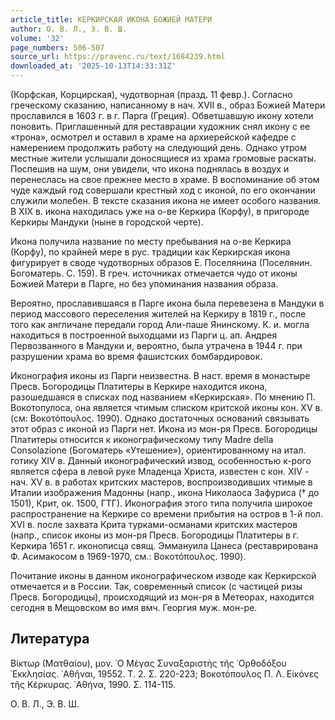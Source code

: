 ```yaml
---
article_title: КЕРКИРСКАЯ ИКОНА БОЖИЕЙ МАТЕРИ
author: О. В. Л., Э. В. Ш.
volume: '32'
page_numbers: 506-507
source_url: https://pravenc.ru/text/1684239.html
downloaded_at: '2025-10-13T14:33:31Z'
---
```


(Корфская, Корцирская), чудотворная (празд. 11 февр.). Согласно греческому сказанию, написанному в нач. XVII в., образ Божией Матери прославился в 1603 г. в г. Парга (Греция). Обветшавшую икону хотели поновить. Приглашенный для реставрации художник снял икону с ее «трона», осмотрел и оставил в храме на архиерейской кафедре с намерением продолжить работу на следующий день. Однако утром местные жители услышали доносящиеся из храма громовые раскаты. Поспешив на шум, они увидели, что икона поднялась в воздух и перенеслась на свое прежнее место в храме. В воспоминание об этом чуде каждый год совершали крестный ход с иконой, по его окончании служили молебен. В тексте сказания икона не имеет особого названия. В XIX в. икона находилась уже на о-ве Керкира (Корфу), в пригороде Керкиры Мандуки (ныне в городской черте).

Икона получила название по месту пребывания на о-ве Керкира (Корфу), по крайней мере в рус. традиции как Керкирская икона фигурирует в своде чудотворных образов Е. Поселянина (Поселянин. Богоматерь. С. 159). В греч. источниках отмечается чудо от иконы Божией Матери в Парге, но без упоминания названия образа.

Вероятно, прославившаяся в Парге икона была перевезена в Мандуки в период массового переселения жителей на Керкиру в 1819 г., после того как англичане передали город Али-паше Янинскому. К. и. могла находиться в построенной выходцами из Парги ц. ап. Андрея Первозванного в Мандуки и, вероятно, была утрачена в 1944 г. при разрушении храма во время фашистских бомбардировок.

Иконография иконы из Парги неизвестна. В наст. время в монастыре Пресв. Богородицы Платитеры в Керкире находится икона, разошедшаяся в списках под названием «Керкирская». По мнению П. Вокотопулоса, она является чтимым списком критской иконы кон. XV в. (см: Βοκοτόπουλος. 1990). Однако достаточных оснований связывать этот образ с иконой из Парги нет. Икона из мон-ря Пресв. Богородицы Платитеры относится к иконографическому типу Madre della Consolazione (Богоматерь «Утешение»), ориентированному на итал. готику XIV в. Данный иконографический извод, особенностью к-рого является сфера в левой руке Младенца Христа, известен с кон. XIV - нач. XV в. в работах критских мастеров, воспроизводивших чтимые в Италии изображения Мадонны (напр., икона Николаоса Зафуриса († до 1501), Крит, ок. 1500, ГТГ). Иконография этого типа получила широкое распространение на Керкире со времени прибытия на остров в 1-й пол. XVI в. после захвата Крита турками-османами критских мастеров (напр., список иконы из мон-ря Пресв. Богородицы Платитеры в г. Керкира 1651 г. иконописца свящ. Эммануила Цанеса (реставрирована Ф. Асимакосом в 1969-1970, см.: Βοκοτόπουλος. 1990).

Почитание иконы в данном иконографическом изводе как Керкирской отмечается и в России. Так, современный список (с частицей ризы Пресв. Богородицы), происходящий из мон-ря в Метеорах, находится сегодня в Мещовском во имя вмч. Георгия муж. мон-ре.

## Литература

Βίκτωρ (Ματθαίου), μον. ῾Ο Μέγας Συναξαριστὴς τῆς ᾿Ορθοδόξου ᾿Εκκλησίας. ᾿Αθῆναι, 19552. Τ. 2. Σ. 220-223; Βοκοτόπουλος Π. Λ. Εἰκόνες τῆς Κέρκυρας. ᾿Αθήνα, 1990. Σ. 114-115.

О. В. Л., Э. В. Ш.
